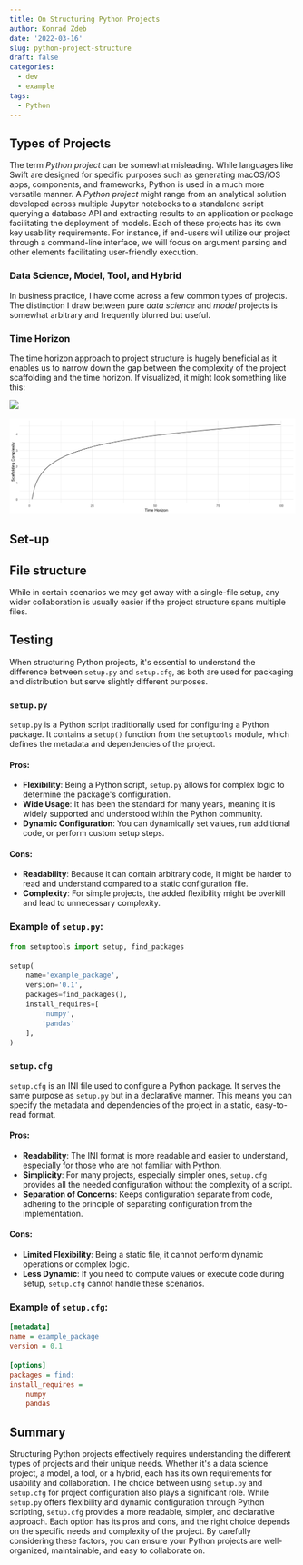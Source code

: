 ```yaml
---
title: On Structuring Python Projects
author: Konrad Zdeb
date: '2022-03-16'
slug: python-project-structure
draft: false
categories:
  - dev
  - example
tags:
  - Python
---
```


## Types of Projects

The term *Python project* can be somewhat misleading. While languages like Swift are designed for specific purposes such as generating macOS/iOS apps, components, and frameworks, Python is used in a much more versatile manner. A *Python project* might range from an analytical solution developed across multiple Jupyter notebooks to a standalone script querying a database API and extracting results to an application or package facilitating the deployment of models. Each of these projects has its own key usability requirements. For instance, if end-users will utilize our project through a command-line interface, we will focus on argument parsing and other elements facilitating user-friendly execution.

### Data Science, Model, Tool, and Hybrid

In business practice, I have come across a few common types of projects. The distinction I draw between pure *data science* and *model* projects is somewhat arbitrary and frequently blurred but useful.

### Time Horizon

The time horizon approach to project structure is hugely beneficial as it enables us to narrow down the gap between the complexity of the project scaffolding and the time horizon. If visualized, it might look something like this:

<img src="{{< blogdown/postref >}}index_files/figure-html/line_plot_compl-1.png" width="672" />

![Complexity and scaffolding structure ](images/complexity_line.png)

## Set-up

## File structure

While in certain scenarios we may get away with a single-file setup, any wider collaboration is usually easier if the project structure spans multiple files.

## Testing

When structuring Python projects, it's essential to understand the difference between `setup.py` and `setup.cfg`, as both are used for packaging and distribution but serve slightly different purposes.

### `setup.py`

`setup.py` is a Python script traditionally used for configuring a Python package. It contains a `setup()` function from the `setuptools` module, which defines the metadata and dependencies of the project.

#### Pros:
- **Flexibility**: Being a Python script, `setup.py` allows for complex logic to determine the package's configuration.
- **Wide Usage**: It has been the standard for many years, meaning it is widely supported and understood within the Python community.
- **Dynamic Configuration**: You can dynamically set values, run additional code, or perform custom setup steps.

#### Cons:
- **Readability**: Because it can contain arbitrary code, it might be harder to read and understand compared to a static configuration file.
- **Complexity**: For simple projects, the added flexibility might be overkill and lead to unnecessary complexity.

### Example of `setup.py`:

```python
from setuptools import setup, find_packages

setup(
    name='example_package',
    version='0.1',
    packages=find_packages(),
    install_requires=[
        'numpy',
        'pandas'
    ],
)
```
### `setup.cfg`

`setup.cfg` is an INI file used to configure a Python package. It serves the same purpose as `setup.py` but in a declarative manner. This means you can specify the metadata and dependencies of the project in a static, easy-to-read format.

#### Pros:
- **Readability**: The INI format is more readable and easier to understand, especially for those who are not familiar with Python.
- **Simplicity**: For many projects, especially simpler ones, `setup.cfg` provides all the needed configuration without the complexity of a script.
- **Separation of Concerns**: Keeps configuration separate from code, adhering to the principle of separating configuration from the implementation.

#### Cons:
- **Limited Flexibility**: Being a static file, it cannot perform dynamic operations or complex logic.
- **Less Dynamic**: If you need to compute values or execute code during setup, `setup.cfg` cannot handle these scenarios.

### Example of `setup.cfg`:

```ini
[metadata]
name = example_package
version = 0.1

[options]
packages = find:
install_requires =
    numpy
    pandas
```
## Summary

Structuring Python projects effectively requires understanding the different types of projects and their unique needs. Whether it's a data science project, a model, a tool, or a hybrid, each has its own requirements for usability and collaboration. The choice between using `setup.py` and `setup.cfg` for project configuration also plays a significant role. While `setup.py` offers flexibility and dynamic configuration through Python scripting, `setup.cfg` provides a more readable, simpler, and declarative approach. Each option has its pros and cons, and the right choice depends on the specific needs and complexity of the project. By carefully considering these factors, you can ensure your Python projects are well-organized, maintainable, and easy to collaborate on.
